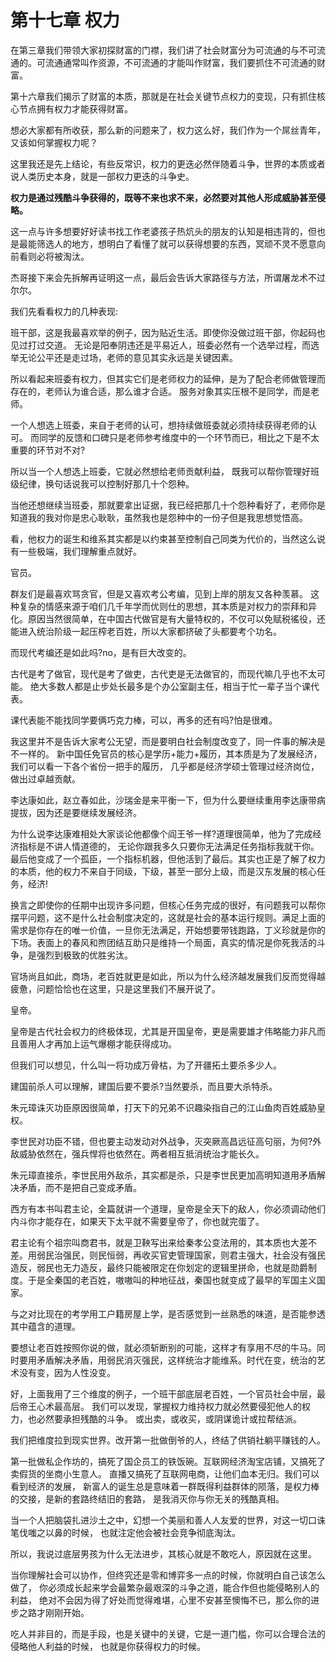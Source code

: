 # 第十七章 权力

在第三章我们带领大家初探财富的门襟，我们讲了社会财富分为可流通的与不可流通的。可流通通常叫作资源，不可流通的才能叫作财富，我们要抓住不可流通的财富。

第十六章我们揭示了财富的本质，那就是在社会关键节点权力的变现，只有抓住核心节点拥有权力才能获得财富。

想必大家都有所收获，那么新的问题来了，权力这么好，我们作为一个屌丝青年，又该如何掌握权力呢？

这里我还是先上结论，有些反常识，权力的更迭必然伴随着斗争，世界的本质或者说人类历史本身，就是一部权力更迭的斗争史。

**权力是通过残酷斗争获得的，既等不来也求不来，必然要对其他人形成威胁甚至侵略。**

这一点与许多想要好好读书找工作老婆孩子热炕头的朋友的认知是相违背的，但也是最能筛选人的地方，想明白了看懂了就可以获得想要的东西，冥顽不灵不愿意向前看则必将被淘汰。

杰哥接下来会先拆解再证明这一点，最后会告诉大家路径与方法，所谓屠龙术不过尔尔。

我们先看看权力的几种表现:

班干部，这是我最喜欢举的例子，因为贴近生活。即使你没做过班干部，你起码也见过打过交道。
无论是阳奉阴违还是平易近人，班委必然有一个选举过程，而选举无论公平还是走过场，老师的意见其实永远是关键因素。

所以看起来班委有权力，但其实它们是老师权力的延伸，是为了配合老师做管理而存在的，老师认为谁合适，那么谁才合适。
服务对象其实压根不是同学，而是老师。

一个人想选上班委，来自于老师的认可，想持续做班委就必须持续获得老师的认可。
而同学的反馈和口碑只是老师参考维度中的一个环节而已，相比之下是不太重要的环节对不对?

所以当一个人想选上班委，它就必然想给老师贡献利益，
既我可以帮你管理好班级纪律，换句话说我可以控制好那几十个怨种。

当他还想继续当班委，那就要拿出证据，我已经把那几十个怨种看好了，老师你是知道我的我对你是忠心耿耿，虽然我也是怨种中的一份子但是我思想觉悟高。

看，他权力的诞生和维系其实都是以约束甚至控制自己同类为代价的，当然这么说有一些极端，我们理解重点就好。

官员。

群友们是最喜欢骂贪官，但是又喜欢考公考编，见到上岸的朋友又各种羡慕。
这种复杂的情感来源于咱们几千年学而优则仕的思想，其本质是对权力的崇拜和异化。原因当然很简单，在中国古代做官是有大量特权的，不仅可以免赋税徭役，还能进入统治阶级一起压榨老百姓，所以大家都挤破了头都要考个功名。

而现代考编还是如此吗?no，是有巨大改变的。

古代是考了做官，现代是考了做吏，古代吏是无法做官的，而现代嘛几乎也不太可能。
绝大多数人都是止步处长最多是个办公室副主任，相当于忙一辈子当个课代表。

课代表能不能找同学要俩巧克力棒，可以，再多的还有吗?怕是很难。

我这里并不是告诉大家考公无望，而是要明白社会制度改变了，同一件事的解决是不一样的。
新中国任免官员的核心是学历+能力+履历，其本质是为了发展经济，我们可以看一下各个省份一把手的履历，
几乎都是经济学硕士管理过经济岗位，做出过卓越贡献。

李达康如此，赵立春如此，沙瑞金是来平衡一下，但为什么要继续重用李达康带病提拔，因为还是要继续发展经济。

为什么说李达康难相处大家谈论他都像个阎王爷一样?道理很简单，他为了完成经济指标是不讲人情道德的，
无论你跟我多久只要你无法满足任务指标我就干你。最后他变成了一个孤臣，一个指标机器，但他活到了最后。其实也正是了解了权力的本质，他的权力不来自于同级，下级，甚至一部分上级，而是汉东发展的核心任务，经济!

换言之即使你的任期中出现许多问题，但核心任务完成的很好，有问题我可以帮你摆平问题，这不是什么社会制度决定的，这就是社会的基本运行规则。满足上面的需求是你存在的唯一价值，一旦你无法满足，开始想要带钱跑路，丁义珍就是你的下场。表面上的春风和煦团结互助只是维持一个局面，真实的情况是你死我活的斗争，是强烈到极致的优胜劣汰。

官场尚且如此，商场，老百姓就更是如此，所以为什么经济越发展我们反而觉得越疲惫，问题恰恰也在这里，只是这里我们不展开说了。

皇帝。

皇帝是古代社会权力的终极体现，尤其是开国皇帝，更是需要雄才伟略能力非凡而且善用人才再加上运气爆棚才能获得成功。

但我们可以想见，什么叫一将功成万骨枯，为了开疆拓土要杀多少人。

建国前杀人可以理解，建国后要不要杀?当然要杀，而且要大杀特杀。

朱元璋诛灭功臣原因很简单，打天下的兄弟不识趣染指自己的江山鱼肉百姓威胁皇权。

李世民对功臣不错，但也要主动发动对外战争，灭突厥高昌远征高句丽，为何?外敌威胁依然在，强兵悍将也依然在。两者相互抵消统治才能长久。

朱元璋直接杀，李世民用外敌杀，其实都是杀，只是李世民更加高明知道用矛盾解决矛盾，而不是把自己变成矛盾。

西方有本书叫君主论，全篇就讲一个道理，皇帝是全天下的敌人，你必须调动他们内斗你才能存在，如果天下太平就不需要皇帝了，你也就完蛋了。

君主论有个祖宗叫商君书，就是卫鞅写出来给秦孝公变法用的，其本质也大差不差。用弱民治强民，则民恒弱，再收买官吏管理国家，则君主强大，社会没有强民造反，弱民也无力造反，最终只能被限定在你划定的逻辑里拼命，也就是勋爵制度。于是全秦国的老百姓，嗷嗷叫的种地征战，秦国也就变成了最早的军国主义国家。

与之对比现在的考学用工户籍房屋上学，是否感觉到一丝熟悉的味道，是否能参透其中蕴含的道理。

要想让老百姓按照你说的做，就必须斩断别的可能，这样才有享用不尽的牛马。同时要用矛盾解决矛盾，用弱民消灭强民，这样统治才能维系。时代在变，统治的艺术没有变，因为人性没变。

好，上面我用了三个维度的例子，一个班干部底层老百姓，一个官员社会中层，最后帝王心术最高层。
我们可以发现，掌握权力维持权力就必然要侵犯他人的权力，也必然要承担残酷的斗争。
或出卖，或收买，或阴谋诡计或拉帮结派。

我们把维度拉到现实世界。改开第一批做倒爷的人，终结了供销社躺平赚钱的人。

第一批做私企作坊的，搞死了国企员工的铁饭碗。互联网经济淘宝店铺，又搞死了卖假货的坐商小生意人。
直播又搞死了互联网电商，让他们血本无归。我们可以看到经济的发展，
新富人的诞生总是意味着一群既得利益群体的陨落，是权力棒的交接，是新的套路终结旧的套路，
是我消灭你与你无关的残酷真相。

当一个人把脑袋扎进沙土之中，幻想一个美丽和善人人友爱的世界，对这一切口诛笔伐嗤之以鼻的时候，
也就注定他会被社会竞争彻底淘汰。

所以，我说过底层男孩为什么无法进步，其核心就是不敢吃人，原因就在这里。

当你理解社会可以协作，但终究还是零和博弈多一点的时候，你就明白自己该怎么做了，
你必须成长起来学会最繁杂最艰深的斗争之道，能合作但也能侵略别人的利益，
绝对不会因为得了好处而觉得难堪，心里不安甚至懊悔不已，那么你的进步之路才刚刚开始。

吃人并非目的，而是手段，也是关键中的关键，它是一道门槛，你可以合理合法的侵略他人利益的时候，
也就是你获得权力的时候。
